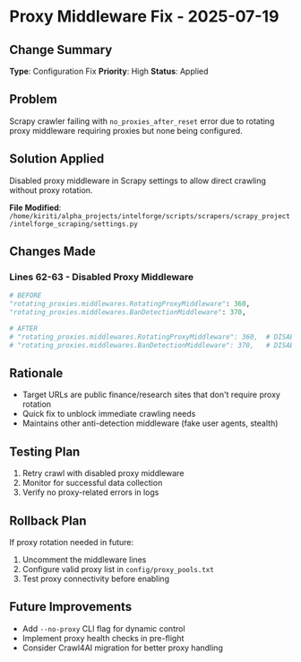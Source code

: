 # Proxy Middleware Fix - 2025-07-19

## Change Summary
**Type**: Configuration Fix
**Priority**: High
**Status**: Applied

## Problem
Scrapy crawler failing with `no_proxies_after_reset` error due to rotating proxy middleware requiring proxies but none being configured.

## Solution Applied
Disabled proxy middleware in Scrapy settings to allow direct crawling without proxy rotation.

**File Modified**: `/home/kiriti/alpha_projects/intelforge/scripts/scrapers/scrapy_project/intelforge_scraping/settings.py`

## Changes Made

### Lines 62-63 - Disabled Proxy Middleware
```python
# BEFORE
"rotating_proxies.middlewares.RotatingProxyMiddleware": 360,
"rotating_proxies.middlewares.BanDetectionMiddleware": 370,

# AFTER
# "rotating_proxies.middlewares.RotatingProxyMiddleware": 360,  # DISABLED - No proxy config
# "rotating_proxies.middlewares.BanDetectionMiddleware": 370,   # DISABLED - No proxy config
```

## Rationale
- Target URLs are public finance/research sites that don't require proxy rotation
- Quick fix to unblock immediate crawling needs
- Maintains other anti-detection middleware (fake user agents, stealth)

## Testing Plan
1. Retry crawl with disabled proxy middleware
2. Monitor for successful data collection
3. Verify no proxy-related errors in logs

## Rollback Plan
If proxy rotation needed in future:
1. Uncomment the middleware lines
2. Configure valid proxy list in `config/proxy_pools.txt`
3. Test proxy connectivity before enabling

## Future Improvements
- Add `--no-proxy` CLI flag for dynamic control
- Implement proxy health checks in pre-flight
- Consider Crawl4AI migration for better proxy handling
